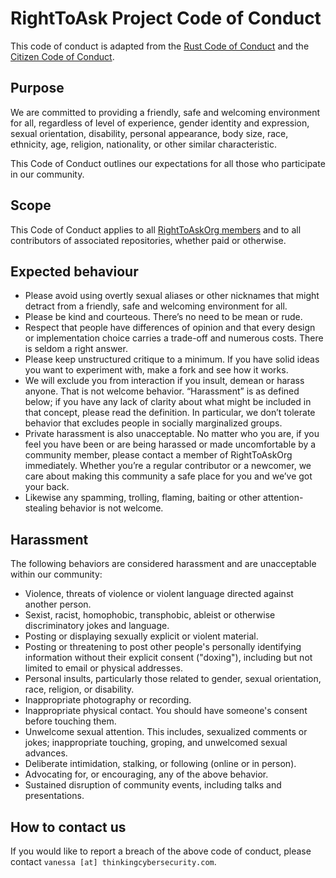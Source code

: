 # RightToAsk Project Code of Conduct
This code of conduct is adapted from the [Rust Code of Conduct](https://www.rust-lang.org/policies/code-of-conduct) and the [Citizen Code of Conduct](https://github.com/stumpsyn/policies/blob/master/citizen_code_of_conduct.md).

## Purpose
We are committed to providing a friendly, safe and welcoming environment for all, regardless of level of experience, gender identity and expression, sexual orientation, disability, personal appearance, body size, race, ethnicity, age, religion, nationality, or other similar characteristic.

This Code of Conduct outlines our expectations for all those who participate in our community.

## Scope
This Code of Conduct applies to all [RightToAskOrg members](https://github.com/RightToAskOrg) and to all contributors of associated repositories, whether paid or otherwise.

## Expected behaviour
* Please avoid using overtly sexual aliases or other nicknames that might detract from a friendly, safe and welcoming environment for all.
* Please be kind and courteous. There’s no need to be mean or rude.
* Respect that people have differences of opinion and that every design or implementation choice carries a trade-off and numerous costs. There is seldom a right answer.
* Please keep unstructured critique to a minimum. If you have solid ideas you want to experiment with, make a fork and see how it works.
* We will exclude you from interaction if you insult, demean or harass anyone. That is not welcome behavior. “Harassment” is as defined below; if you have any lack of clarity about what might be included in that concept, please read the definition. In particular, we don’t tolerate behavior that excludes people in socially marginalized groups.
* Private harassment is also unacceptable. No matter who you are, if you feel you have been or are being harassed or made uncomfortable by a community member, please contact a member of RightToAskOrg immediately. Whether you’re a regular contributor or a newcomer, we care about making this community a safe place for you and we’ve got your back.
* Likewise any spamming, trolling, flaming, baiting or other attention-stealing behavior is not welcome.

## Harassment
The following behaviors are considered harassment and are unacceptable within our community:

* Violence, threats of violence or violent language directed against another person.
* Sexist, racist, homophobic, transphobic, ableist or otherwise discriminatory jokes and language.
* Posting or displaying sexually explicit or violent material.
* Posting or threatening to post other people's personally identifying information without their explicit consent ("doxing"), including but not limited to email or physical addresses.
* Personal insults, particularly those related to gender, sexual orientation, race, religion, or disability.
* Inappropriate photography or recording.
* Inappropriate physical contact. You should have someone's consent before touching them.
* Unwelcome sexual attention. This includes, sexualized comments or jokes; inappropriate touching, groping, and unwelcomed sexual advances.
* Deliberate intimidation, stalking, or following (online or in person).
* Advocating for, or encouraging, any of the above behavior.
* Sustained disruption of community events, including talks and presentations.

## How to contact us
If you would like to report a breach of the above code of conduct, please contact `vanessa [at] thinkingcybersecurity.com`.
